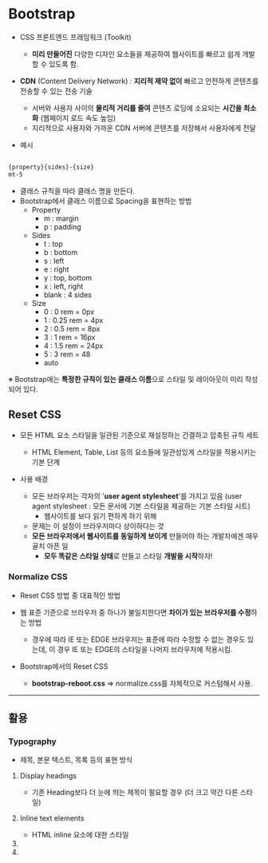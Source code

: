 # Bootstrap

- CSS 프론트엔드 프레임워크 (Toolkit)
    - **미리 만들어진** 다양한 디자인 요소들을 제공하여 웹사이트를 빠르고 쉽게 개발할 수 있도록 함.

- **CDN** (Content Delivery Network) : **지리적 제약 없이** 빠르고 안전하게 콘텐츠를 전송할 수 있는 전송 기술
    - 서버와 사용자 사이의 **물리적 거리를 줄여** 콘텐츠 로딩에 소요되는 **시간을 최소화** (웹페이지 로드 속도 높임)
    - 지리적으로 사용자와 가까운 CDN 서버에 콘텐츠를 저장해서 사용자에게 전달
 
- 예시

```html

{property}{sides}-{size}
mt-5

```
- 클래스 규칙을 따라 클래스 명을 만든다.
- Bootstrap에서 클래스 이름으로 Spacing을 표현하는 방법
    - Property
        - m : margin
        - p : padding
    - Sides
        - t : top
        - b : bottom
        - s : left
        - e : right
        - y : top, bottom
        - x : left, right
        - blank : 4 sides
    - Size
        - 0 : 0 rem = 0px
        - 1 : 0.25 rem = 4px
        - 2 : 0.5 rem = 8px
        - 3 : 1 rem = 16px
        - 4 : 1.5 rem = 24px
        - 5 : 3 rem = 48
        - auto

※ Bootstrap에는 **특정한 규칙이 있는 클래스 이름**으로 스타일 및 레이아웃이 미리 작성되어 있다.

## Reset CSS

- 모든 HTML 요소 스타일을 일관된 기준으로 재설정하는 간결하고 압축된 규칙 세트
    - HTML Element, Table, List 등의 요소들에 일관성있게 스타일을 적용시키는 기본 단계

- 사용 배경
    - 모든 브라우저는 각자의 '**user agent stylesheet**'를 가지고 있음 (user agent stylesheet : 모든 문서에 기본 스타일을 제공하는 기본 스타일 시트)
        - 웹사이트를 보다 읽기 편하게 하기 위해
    - 문제는 이 설정이 브라우저마다 상이하다는 것
    - **모든 브라우저에서 웹사이트를 동일하게 보이게** 만들어야 하는 개발자에겐 매우 골치 아픈 일
        - **모두 똑같은 스타일 상태**로 만들고 스타일 **개발을 시작**하자!
     
### Normalize CSS

- Reset CSS 방법 중 대표적인 방법
- 웹 표준 기준으로 브라우저 중 하나가 불일치한다면 **차이가 있는 브라우저를 수정**하는 방법
    - 경우에 따라 IE 또는 EDGE 브라우저는 표준에 따라 수정할 수 없는 경우도 있는데, 이 경우 IE 또는 EDGE의 스타일을 나머지 브라우저에 적용시킴.
 
- Bootstrap에서의 Reset CSS
    - **bootstrap-reboot.css** => normalize.css를 자체적으로 커스텀해서 사용.
 
---

## 활용

### Typography

- 제목, 본문 텍스트, 목록 등의 표현 방식

1. Display headings
    - 기존 Heading보다 더 눈에 띄는 제목이 필요할 경우 (더 크고 약간 다른 스타일)

2. Inline text elements
    - HTML inline 요소에 대한 스타일
  
3. 
4. 
